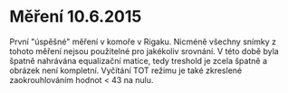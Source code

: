 Měření 10.6.2015
================

První "úspěšné" měření v komoře v Rigaku. Nicméně všechny snímky z tohoto měření nejsou použitelné pro jakékoliv srovnání. V této době byla špatně nahrávána equalizační matice, tedy treshold je zcela špatně a obrázek není kompletní. Vyčítání TOT režimu je také zkreslené zaokrouhlováním hodnot < 43 na nulu.
